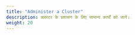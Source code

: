 ```yaml
---
title: "Administer a Cluster"
description: क्लस्टर के प्रशासन के लिए सामान्य कार्यों को जानें।
weight: 20
---
```

